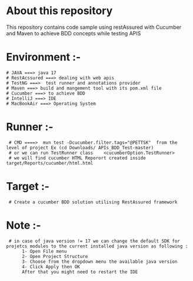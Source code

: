 # **About this repository**
This repository contains code sample using restAssured with Cucumber and Maven  to achieve BDD concepts while testing APIS 

  # **Environment :-** 


    # JAVA ===> java 17
    # RestAcssured ===> dealing with web apis 
    # TestNG ===>  test runner and annotations provider 
    # Maven ===> build and mangement tool with its pom.xml file 
    # Cucumber ===> to achieve BDD
    # IntelliJ ===> IDE
    # MacBookAir ===> Operating System 
  
  
  
  # **Runner** :- 
  
     # CMD ====>  mvn test -Dcucumber.filter.tags="@PETTSK"  from the level of project Ex (cd Downloads/ APIs_BDD_Test-master)
     # or we can run TestRunner class    <cucumberOption.TestRunner>
     # we will find cucumber HTML Reporort created inside target/Reports/cucumber/html.html

  # **Target** :- 
  
     # Create a cucumber BDD solution utilising RestAssured framework    
     
   # **Note** :- 
     
     # in case of java version != 17 we can change the default SDK for projetcs modules to the current installed java version as following : 
          1- Open File menu 
          2- Open Project Structure 
          3- Choose from the dropdown menu the available java version 
          4- Click Apply then OK 
          After that you might need to restart the IDE


     
  




